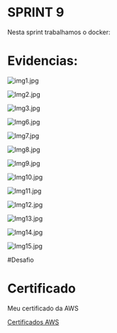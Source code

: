 # SPRINT 9
Nesta sprint trabalhamos o docker:



# Evidencias:

![img1.jpg](evidências/ev1.png)

![Img2.jpg](evidências/ev2.png)

![Img3.jpg](evidências/ev3.png)

![Img6.jpg](evidências/ev6.png)

![Img7.jpg](evidências/ev7.png)

![Img8.jpg](evidências/ev8.png)

![Img9.jpg](evidências/ev9.png)

![Img10.jpg](evidências/ev10.png)

![Img11.jpg](evidências/ev11.png)

![Img12.jpg](evidências/ev12.png)

![Img13.jpg](evidências/ev13.png)

![Img14.jpg](evidências/ev14.png)

![Img15.jpg](evidências/ev15.png)

 #Desafio




# Certificado

Meu certificado da AWS

[Certificados AWS](certificados/cert.png)

